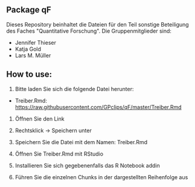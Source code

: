 ## Package qF
Dieses Repository beinhaltet die Dateien für den Teil sonstige Beteiligung des Faches "Quantitative Forschung".
Die Gruppenmitglieder sind: 
- Jennifer Thieser
- Katja Gold
- Lars M. Müller


## How to use:
1. Bitte laden Sie sich die folgende Datei herunter: 
- Treiber.Rmd: https://raw.githubusercontent.com/GPclips/qF/master/Treiber.Rmd
1. Öffnen Sie den Link
2. Rechtsklick -> Speichern unter
3. Speichern Sie die Datei mit dem Namen: Treiber.Rmd

2. Öffnen Sie Treiber.Rmd mit RStudio

3. Installieren Sie sich gegebenenfalls das R Notebook addin

4. Führen Sie die einzelnen Chunks in der dargestellten Reihenfolge aus
